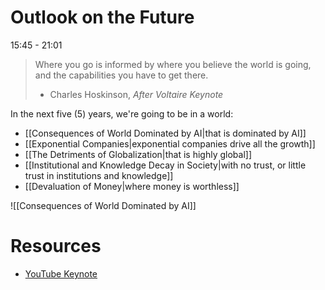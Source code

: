 # Outlook on the Future
15:45 - 21:01
> Where you go is informed by where you believe the world is going, and the capabilities you have to get there.
> - Charles Hoskinson, *After Voltaire Keynote*

In the next five (5) years, we're going to be in a world:
- [[Consequences of World Dominated by AI|that is dominated by AI]]
- [[Exponential Companies|exponential companies drive all the growth]]
- [[The Detriments of Globalization|that is highly global]]
- [[Institutional and Knowledge Decay in Society|with no trust, or little trust in institutions and knowledge]]
- [[Devaluation of Money|where money is worthless]]

![[Consequences of World Dominated by AI]]

# Resources
- [YouTube Keynote](https://youtu.be/_s4OauGIzNg?si=PEMR8RBoD8Z4yOt-)